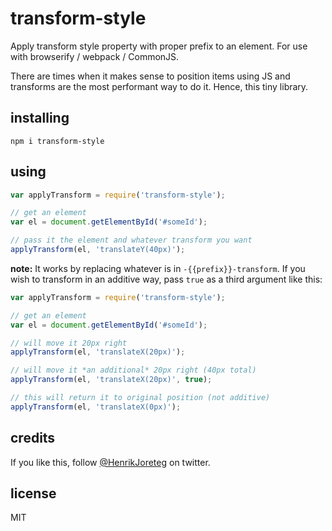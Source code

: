 # transform-style

Apply transform style property with proper prefix to an element. For use with browserify / webpack / CommonJS.

There are times when it makes sense to position items using JS and transforms are the most performant way to do it. Hence, this tiny library.

## installing

```
npm i transform-style
```

## using

```js
var applyTransform = require('transform-style');

// get an element 
var el = document.getElementById('#someId');

// pass it the element and whatever transform you want
applyTransform(el, 'translateY(40px)');
```

**note:** It works by replacing whatever is in `-{{prefix}}-transform`. If you wish to transform in an additive way, pass `true` as a third argument like this:

```js
var applyTransform = require('transform-style');

// get an element 
var el = document.getElementById('#someId');

// will move it 20px right
applyTransform(el, 'translateX(20px)');

// will move it *an additional* 20px right (40px total)
applyTransform(el, 'translateX(20px)', true);

// this will return it to original position (not additive)
applyTransform(el, 'translateX(0px)');
```

## credits

If you like this, follow [@HenrikJoreteg](http://twitter.com/henrikjoreteg) on twitter.

## license

MIT
